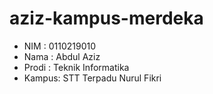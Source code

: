 # aziz-kampus-merdeka
- NIM   : 0110219010
- Nama  : Abdul Aziz
- Prodi : Teknik Informatika
- Kampus: STT Terpadu Nurul Fikri
